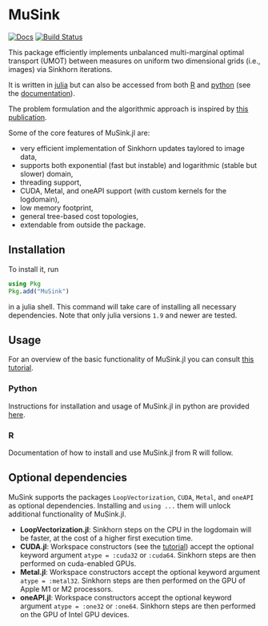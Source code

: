 # MuSink

<!-- [![Docs](https://img.shields.io/badge/docs-stable-blue.svg)](https://tscode.github.io/MuSink.jl/stable/) -->
[![Docs](https://img.shields.io/badge/docs-dev-blue.svg)](https://tscode.github.io/MuSink.jl/dev/)
[![Build Status](https://github.com/tscode/MuSink.jl/actions/workflows/CI.yml/badge.svg?branch=main)](https://github.com/tscode/StructPack.jl/actions/workflows/CI.yml?query=branch%3Amain)

This package efficiently implements unbalanced multi-marginal optimal transport (UMOT) between measures on uniform two dimensional grids (i.e., images) via Sinkhorn iterations.

It is written in [julia](https://julialang.org) but can also be accessed from both [R](https://www.r-project.org) and [python](https://www.python.org) (see the [documentation](https://tscode.github.io/MuSink.jl/dev/)).

The problem formulation and the algorithmic approach is inspired by [this publication](https://arxiv.org/abs/2103.10854).

Some of the core features of MuSink.jl are:

* very efficient implementation of Sinkhorn updates taylored to image data,
* supports both exponential (fast but instable) and logarithmic (stable but slower) domain,
* threading support,
* CUDA, Metal, and oneAPI support (with custom kernels for the logdomain),
* low memory footprint,
* general tree-based cost topologies,
* extendable from outside the package.

## Installation

To install it, run
```julia
using Pkg
Pkg.add("MuSink")
```
in a julia shell.
This command will take care of installing all necessary dependencies.
Note that only julia versions `1.9` and newer are tested.

## Usage

For an overview of the basic functionality of MuSink.jl you can consult [this tutorial](https://tscode.github.io/MuSink.jl/dev/usage/).

### Python

Instructions for installation and usage of MuSink.jl in python are provided [here](https://tscode.github.io/MuSink.jl/dev/python/).

### R

Documentation of how to install and use MuSink.jl from R will follow.

## Optional dependencies

MuSink supports the packages `LoopVectorization`, `CUDA`, `Metal`, and `oneAPI` as optional dependencies.
Installing and `using ...` them will unlock additional functionality of MuSink.jl.

* **LoopVectorization.jl**: Sinkhorn steps on the CPU in the logdomain will be faster,
  at the cost of a higher first execution time.
* **CUDA.jl**: Workspace constructors (see the [tutorial](https://gitlab.gwdg.de/staudt1/musink/-/wikis/Usage))
  accept the optional keyword argument `atype = :cuda32` or `:cuda64`.
  Sinkhorn steps are then performed on cuda-enabled GPUs.
* **Metal.jl**: Workspace constructors accept the optional keyword argument `atype = :metal32`.
  Sinkhorn steps are then performed on the GPU of Apple M1 or M2 processors.
* **oneAPI.jl**: Workspace constructors accept the optional keyword argument `atype = :one32` or `:one64`.
  Sinkhorn steps are then performed on the GPU of Intel GPU devices.
